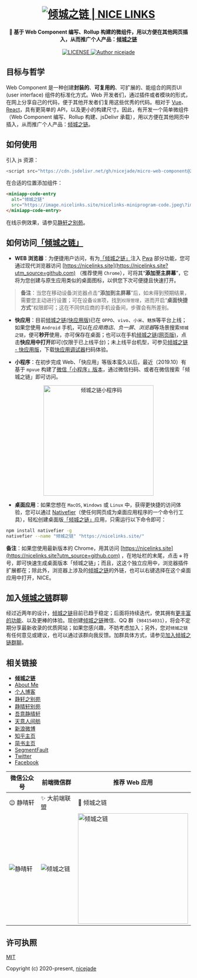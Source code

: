 <h1 align="center"><a href="https://nicelinks.site?utm_source=github-nicelinks"><img src="https://image.nicelinks.site/nice-links-logo.png" alt="倾城之链 | NICE LINKS"></a></h1>

<div align="center">
  <strong>
    🌌 基于 Web Component 编写、Rollup 构建的微组件，用以方便在其他网页插入，从而推广个人产品：<a href="https://nicelinks.site?utm_source=github-nicelinks">倾城之链</a>
  </strong>
</div>

<br>

<div align="center">
  <a href="https://github.com/nicejade/nicelinks-vue-client">
    <img src="https://img.shields.io/github/license/nicejade/micro-web-component.svg" alt="LICENSE">
  </a>
  <a href="https://about.me/nicejade"><img src="https://img.shields.io/badge/Author-nicejade-%23a696c8.svg" alt="Author nicejade"></a>
</div>

## 目标与哲学

Web Component 是一种创建**封装的**、**可复用的**、可扩展的、能组合的网页UI (user interface) 组件的标准化方式。Web 开发者们，通过插件或者模块的形式，在网上分享自己的代码，便于其他开发者们复用这些优秀的代码。相对于 [Vue](https://nicelinks.site/post/5b1a221c0526c920d6dfaada)、[React](https://nicelinks.site/post/5b1294b5e93ed2618cfac134)，具有更简单的 API，以及更小的构建尺寸。因此，有开发一个简单微组件（Web Component 编写、Rollup 构建、jsDelivr 承载），用以方便在其他网页中插入，从而推广个人产品：<a href="https://nicelinks.site?utm_source=github-nicelinks">倾城之链</a>。

## 如何使用

引入 js 资源：
```js
<script src="https://cdn.jsdelivr.net/gh/nicejade/micro-web-component@2.0/dist/miniapp-code-entry-min.js"></script>
```

在合适的位置添加组件：
```html
<miniapp-code-entry 
  alt="倾城之链"
  src="https://image.nicelinks.site/nicelinks-miniprogram-code.jpeg\?imageView2/1/w/250/h/250/interlace/1/ignore-error/1">
</miniapp-code-entry>
```

在线示例效果，请参见[静轩之别苑](https://quickapp.lovejade.cn/)。

## 如何访问[「倾城之链」](https://nicelinks.site?utm_source=github.com)

* **WEB 浏览器**：为便捷用户访问，有为[「倾城之链」](https://nicelinks.site?utm_source=github.com)注入 [Pwa](https://github.com/nicejade/nice-front-end-tutorial/blob/master/tutorial/pwa-tutorial.md) 部分功能，您可通过现代浏览器访问 [https://nicelinks.site](https://nicelinks.site?utm_source=github.com) （推荐使用 `Chrome`），可将其“**添加至主屏幕**”，它将为您创建与原生应用类似的桌面图标，以供您下次可便捷且快速打开。

> **备注**：当您在移动设备浏览器点击“**添加到主屏幕**”后，如未得到预期结果，需要您主动进行设置；可在设备`设置`项，找到`权限管理`，进而开启“**桌面快捷方式**”权限即可；这在不同供应商的手机设备间，步骤会有所差别。

* **快应用**：目前[倾城之链(快应用版)](https://github.com/nicejade/nicelinks-quick-app)已在 `OPPO`、`vivo`、`小米`、`魅族`等平台上线；如果您使用 `Android` 手机，可以在*应用商店*、_负一屏_、*浏览器*等场景搜索`倾城之链`，便可**秒开**使用，亦可保存在桌面；也可以在手机[倾城之链(网页版)](https://nicelinks.site?utm_source=github.com)，点击**快应用中打开**即可(仅限于已上线平台)；未上线平台机型，可参见[倾城之链 - 快应用版](https://github.com/nicejade/nicelinks-quick-app#倾城之链快应用版)，下载[快应用调试器](https://github.com/nicejade/awesome-quickapp#调试器下载)扫码体验。

* **小程序**：在初步完成 Web、「快应用」等版本蛮久以后，最近（2019.10）有基于 `mpvue` 构建了[微信「小程序」版本](https://github.com/nicejade/nicelinks-miniprogram)，通过微信扫码、或者在微信搜索「倾城之链」即可访问。

<div align="center">
  <img src="https://image.nicelinks.site/nicelinks-miniprogram-code.jpeg" width="300px" alt="倾城之链小程序码"></img>
</div>

* **桌面应用**：如果您想在 `MacOS`, `Windows` 或 `Linux` 中，获得更快捷的访问体验，您可以通过 [Nativefier](https://github.com/jiahaog/nativefier)（使任何网页成为桌面应用程序的一个命令行工具），轻松创建桌面版[「倾城之链」](https://nicelinks.site?utm_source=github.com)应用，只需运行以下命令即可：

```bash
npm install nativefier -g
nativefier --name "倾城之链" "https://nicelinks.site/"
```

**备注**：如果您使用最新版本的 Chrome，用其访问 [https://nicelinks.site](https://nicelinks.site?utm_source=github.com) ，在地址栏的末尾，点击 `⊕` 符号，即可快速生成桌面版本「倾城之链」；而且，这这个独立应用中，浏览器插件扩展都在；除此外，浏览器上涉及的[倾城之链](https://nicelinks.site?utm_source=github.com)的外链，也可以右键选择在这个桌面应用中打开，NICE。

## 加入[倾城之链](https://nicelinks.site/?utm_source=github.com)群聊

经过近两年的设计，[倾城之链](https://nicelinks.site/?utm_source=github.com)目前已趋于稳定；后面将持续迭代，使其拥有[更丰富的功能](https://github.com/nicejade/nicelinks-vue-client/issues?q=is%3Aissue+is%3Aopen+sort%3Aupdated-desc+label%3Afunction)、以及更棒的体验。现创建[倾城之链](https://nicelinks.site/?utm_source=github.com)微信、QQ 群（`984154031`），将会不定期分享最新收录的优质网站；如果您感兴趣，不妨考虑加入；另外，您对`倾城之链`有任何意见或建议，也可以通过该群向我反馈。加群具体方式，请参见[加入倾城之链群聊](https://nice.lovejade.cn/zh/application/#加入倾城之链群聊)。

## 相关链接

* [**倾城之链**](https://nicelinks.site?utm_source=github-nicelinks)
* [About Me](https://about.me/nicejade?utm_source=github-nicelinks)
* [个人博客](https://jeffjade.com/nicelinks?utm_source=github-nicelinks)
* [静轩之别苑](https://quickapp.lovejade.cn/?utm_source=github-nicelinks)
* [静晴轩别苑](https://nice.lovejade.cn/?utm_source=github-nicelinks)
* [吾意静晴轩](https://docz.lovejade.cn/?utm_source=github-nicelinks)
* [天意人间舫](https://blog.lovejade.cn/?utm_source=github-nicelinks)
* [新浪微博](https://weibo.com/jeffjade?utm_source=github-nicelinks)
* [知乎主页](https://www.zhihu.com/people/yang-qiong-pu/)
* [简书主页](https://www.jianshu.com/u/9aae3d8f4c3d)
* [SegmentFault](https://segmentfault.com/u/jeffjade)
* [Twitter](https://twitter.com/nicejadeyang)
* [Facebook](https://www.facebook.com/nice.jade.yang)

| 微信公众号 | 前端微信群 | 推荐 Web 应用 |
| --- | --- | --- |
| 😉 静晴轩 | ✨ 大前端联盟 | 🎉 倾城之链 |
| ![静晴轩](https://image.nicelinks.site/qrcode_jqx.jpg) | ![倾城之链](https://image.nicelinks.site/wqycx-weixin.png?ver=1) |<img src="https://image.nicelinks.site/nice-links.png" width="300px" alt="倾城之链"></img>|

## 许可执照

[MIT](http://opensource.org/licenses/MIT)

Copyright (c) 2020-present, [nicejade](https://aboutme.lovejade.cn/)
